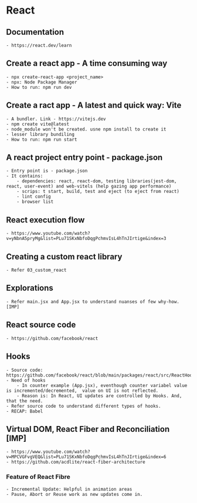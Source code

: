 # React

## Documentation
    - https://react.dev/learn

## Create a react app - A time consuming way
    - npx create-react-app <project_name>
    - npx: Node Package Manager
    - How to run: npm run dev

## Create a ract app - A latest and quick way: Vite
    - A bundler. Link - https://vitejs.dev
    - npm create vite@latest
    - node_module won't be created. usne npm install to create it
    - lesser library bundiling
    - How to run: npm run start

## A react project entry point - package.json
    - Entry point is - package.json
    - It contains:
        - dependencies: react, react-dom, testing libraries(jest-dom, react, user-event) and web-vitels (help gazing app performance)
        - scrips: t start, build, test and eject (to eject from react)
        - lint config
        - browser list

## React execution flow
    - https://www.youtube.com/watch?v=yNbnA5pryMg&list=PLu71SKxNbfoDqgPchmvIsL4hTnJIrtige&index=3

## Creating a custom react library
    - Refer 03_custom_react

## Explorations 
    - Refer main.jsx and App.jsx to understand nuanses of few why-how. [IMP]

## React source code
    - https://github.com/facebook/react

## Hooks
    - Source code:  https://github.com/facebook/react/blob/main/packages/react/src/ReactHooks.js
    - Need of hooks
        - In counter example (App.jsx), eventhough counter variabel value is incremented/decremented,  value on UI is not reflected.
        - Reason is: In React, UI updates are controlled by Hooks. And, that the need.
    - Refer source code to understand different types of hooks.
    - RECAP: Babel

## Virtual DOM, React Fiber and Reconciliation [IMP]
    - https://www.youtube.com/watch?v=MPCVGFvgVEQ&list=PLu71SKxNbfoDqgPchmvIsL4hTnJIrtige&index=6 
    - https://github.com/acdlite/react-fiber-architecture

### Feature of React Fibre
    - Incremental Update: Helpful in animation areas
    - Pause, Abort or Reuse work as new updates come in.
